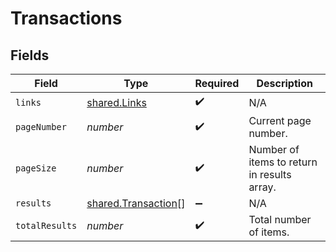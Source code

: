# Transactions


## Fields

| Field                                                             | Type                                                              | Required                                                          | Description                                                       |
| ----------------------------------------------------------------- | ----------------------------------------------------------------- | ----------------------------------------------------------------- | ----------------------------------------------------------------- |
| `links`                                                           | [shared.Links](../../../sdk/models/shared/links.md)               | :heavy_check_mark:                                                | N/A                                                               |
| `pageNumber`                                                      | *number*                                                          | :heavy_check_mark:                                                | Current page number.                                              |
| `pageSize`                                                        | *number*                                                          | :heavy_check_mark:                                                | Number of items to return in results array.                       |
| `results`                                                         | [shared.Transaction](../../../sdk/models/shared/transaction.md)[] | :heavy_minus_sign:                                                | N/A                                                               |
| `totalResults`                                                    | *number*                                                          | :heavy_check_mark:                                                | Total number of items.                                            |